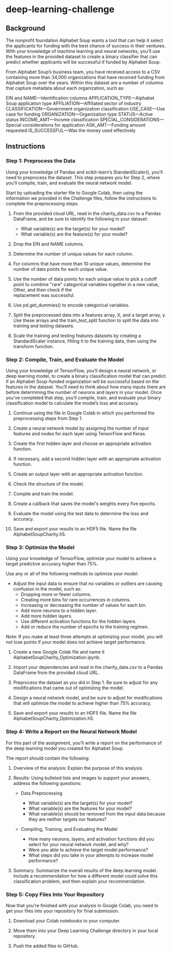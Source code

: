 # deep-learning-challenge

## Background
The nonprofit foundation Alphabet Soup wants a tool that can help it select the applicants for funding with the best chance of success in their ventures. With your knowledge of machine learning and neural networks, you’ll use the features in the provided dataset to create a binary classifier that can predict whether applicants will be successful if funded by Alphabet Soup.

From Alphabet Soup’s business team, you have received access to a CSV containing more than 34,000 organizations that have received funding from Alphabet Soup over the years. Within this dataset are a number of columns that capture metadata about each organization, such as:

EIN and NAME—Identification columns
APPLICATION_TYPE—Alphabet Soup application type
AFFILIATION—Affiliated sector of industry
CLASSIFICATION—Government organization classification
USE_CASE—Use case for funding
ORGANIZATION—Organization type
STATUS—Active status
INCOME_AMT—Income classification
SPECIAL_CONSIDERATIONS—Special considerations for application
ASK_AMT—Funding amount requested
IS_SUCCESSFUL—Was the money used effectively

## Instructions

### Step 1: Preprocess the Data
Using your knowledge of Pandas and scikit-learn’s StandardScaler(), you’ll need to preprocess the dataset. This step prepares you for Step 2, where you'll compile, train, and evaluate the neural network model.

Start by uploading the starter file to Google Colab, then using the information we provided in the Challenge files, follow the instructions to complete the preprocessing steps.

  1. From the provided cloud URL, read in the charity_data.csv to a Pandas DataFrame, and be sure to identify the following in your dataset:

     - What variable(s) are the target(s) for your model?
     - What variable(s) are the feature(s) for your model?

  2. Drop the EIN and NAME columns.

  3. Determine the number of unique values for each column.

  4. For columns that have more than 10 unique values, determine the number of data points for each unique value.

  5. Use the number of data points for each unique value to pick a cutoff point to combine "rare" categorical variables together in a new value, Other, and then check if the    
     replacement was successful.

  6. Use pd.get_dummies() to encode categorical variables.

  7. Split the preprocessed data into a features array, X, and a target array, y. Use these arrays and the train_test_split function to split the data into training and testing 
     datasets.

  8. Scale the training and testing features datasets by creating a StandardScaler instance, fitting it to the training data, then using the transform function.

### Step 2: Compile, Train, and Evaluate the Model

Using your knowledge of TensorFlow, you’ll design a neural network, or deep learning model, to create a binary classification model that can predict if an Alphabet Soup-funded organization will be successful based on the features in the dataset. You’ll need to think about how many inputs there are before determining the number of neurons and layers in your model. Once you’ve completed that step, you’ll compile, train, and evaluate your binary classification model to calculate the model’s loss and accuracy.

  1. Continue using the file in Google Colab in which you performed the preprocessing steps from Step 1.

  2. Create a neural network model by assigning the number of input features and nodes for each layer using TensorFlow and Keras.

  3. Create the first hidden layer and choose an appropriate activation function.

  4. If necessary, add a second hidden layer with an appropriate activation function.

  5. Create an output layer with an appropriate activation function.

  6. Check the structure of the model.

  7. Compile and train the model.

  8. Create a callback that saves the model's weights every five epochs.

  9. Evaluate the model using the test data to determine the loss and accuracy.

  10. Save and export your results to an HDF5 file. Name the file AlphabetSoupCharity.h5.

### Step 3: Optimize the Model

Using your knowledge of TensorFlow, optimize your model to achieve a target predictive accuracy higher than 75%.

Use any or all of the following methods to optimize your model:

  * Adjust the input data to ensure that no variables or outliers are causing confusion in the model, such as:
      - Dropping more or fewer columns.
      - Creating more bins for rare occurrences in columns.
      - Increasing or decreasing the number of values for each bin.
      - Add more neurons to a hidden layer.
      - Add more hidden layers.
      - Use different activation functions for the hidden layers.
      - Add or reduce the number of epochs to the training regimen.
        
Note: If you make at least three attempts at optimizing your model, you will not lose points if your model does not achieve target performance.

  1. Create a new Google Colab file and name it AlphabetSoupCharity_Optimization.ipynb.

  2. Import your dependencies and read in the charity_data.csv to a Pandas DataFrame from the provided cloud URL.

  3. Preprocess the dataset as you did in Step 1. Be sure to adjust for any modifications that came out of optimizing the model.

  4. Design a neural network model, and be sure to adjust for modifications that will optimize the model to achieve higher than 75% accuracy.

  5. Save and export your results to an HDF5 file. Name the file AlphabetSoupCharity_Optimization.h5.

### Step 4: Write a Report on the Neural Network Model

For this part of the assignment, you’ll write a report on the performance of the deep learning model you created for Alphabet Soup.

The report should contain the following:

  1. Overview of the analysis: Explain the purpose of this analysis.

  2. Results: Using bulleted lists and images to support your answers, address the following questions:

      * Data Preprocessing

          - What variable(s) are the target(s) for your model?
          - What variable(s) are the features for your model?
          - What variable(s) should be removed from the input data because they are neither targets nor features?
            
      * Compiling, Training, and Evaluating the Model

          - How many neurons, layers, and activation functions did you select for your neural network model, and why?
          - Were you able to achieve the target model performance?
          - What steps did you take in your attempts to increase model performance?
            
  3. Summary: Summarize the overall results of the deep learning model. Include a recommendation for how a different model could solve this classification problem, and then explain                  your recommendation.

### Step 5: Copy Files Into Your Repository

 Now that you're finished with your analysis in Google Colab, you need to get your files into your repository for final submission.

  1. Download your Colab notebooks to your computer.

  2. Move them into your Deep Learning Challenge directory in your local repository.

  3. Push the added files to GitHub.

